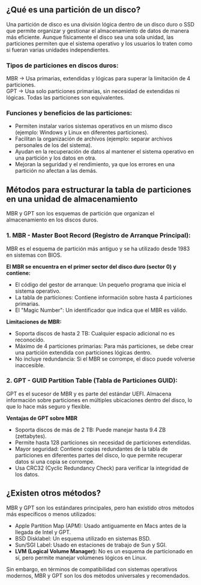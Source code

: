 ## ¿Qué es una partición de un disco?
Una partición de disco es una división lógica dentro de un disco duro o SSD que permite organizar y gestionar el almacenamiento de datos de manera más eficiente. Aunque físicamente el disco sea una sola unidad, las particiones permiten que el sistema operativo y los usuarios lo traten como si fueran varias unidades independientes.

### Tipos de particiones en discos duros:
MBR → Usa primarias, extendidas y lógicas para superar la limitación de 4 particiones.  
GPT → Usa solo particiones primarias, sin necesidad de extendidas ni lógicas. Todas las particiones son equivalentes.  

### Funciones y beneficios de las particiones:
- Permiten instalar varios sistemas operativos en un mismo disco (ejemplo: Windows y Linux en diferentes particiones).
- Facilitan la organización de archivos (ejemplo: separar archivos personales de los del sistema).
- Ayudan en la recuperación de datos al mantener el sistema operativo en una partición y los datos en otra.
- Mejoran la seguridad y el rendimiento, ya que los errores en una partición no afectan a las demás.
  
## Métodos para estructurar la tabla de particiones en una unidad de almacenamiento
MBR y GPT son los esquemas de partición que organizan el almacenamiento en los discos duros.

### 1. MBR - Master Boot Record (Registro de Arranque Principal):
MBR es el esquema de partición más antiguo y se ha utilizado desde 1983 en sistemas con BIOS.

**El MBR se encuentra en el primer sector del disco duro (sector 0) y contiene:**
- El código del gestor de arranque: Un pequeño programa que inicia el sistema operativo.
- La tabla de particiones: Contiene información sobre hasta 4 particiones primarias.
- El "Magic Number": Un identificador que indica que el MBR es válido.

**Limitaciones de MBR:**
- Soporta discos de hasta 2 TB: Cualquier espacio adicional no es reconocido.
- Máximo de 4 particiones primarias: Para más particiones, se debe crear una partición extendida con particiones lógicas dentro.
- No incluye redundancia: Si el MBR se corrompe, el disco puede volverse inaccesible.

### 2. GPT - GUID Partition Table (Tabla de Particiones GUID):
GPT es el sucesor de MBR y es parte del estándar UEFI. Almacena información sobre particiones en múltiples ubicaciones dentro del disco, lo que lo hace más seguro y flexible.

**Ventajas de GPT sobre MBR**
- Soporta discos de más de 2 TB: Puede manejar hasta 9.4 ZB (zettabytes).
- Permite hasta 128 particiones sin necesidad de particiones extendidas.
- Mayor seguridad: Contiene copias redundantes de la tabla de particiones en diferentes partes del disco, lo que permite recuperar datos si una copia se corrompe.
- Usa CRC32 (Cyclic Redundancy Check) para verificar la integridad de los datos.

## ¿Existen otros métodos?
MBR y GPT son los estándares principales, pero han existido otros métodos más específicos o menos utilizados:
- Apple Partition Map (APM): Usado antiguamente en Macs antes de la llegada de Intel y GPT.
- BSD Disklabel: Un esquema utilizado en sistemas BSD.
- Sun/SGI Label: Usado en estaciones de trabajo de Sun y SGI.
- **LVM (Logical Volume Manager):** No es un esquema de particionado en sí, pero permite manejar volúmenes lógicos en Linux.

Sin embargo, en términos de compatibilidad con sistemas operativos modernos, MBR y GPT son los dos métodos universales y recomendados. 
